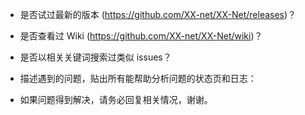
* 是否试过最新的版本 (https://github.com/XX-net/XX-Net/releases)？


* 是否查看过 Wiki (https://github.com/XX-net/XX-Net/wiki)？


* 是否以相关关键词搜索过类似 issues？


* 描述遇到的问题，贴出所有能帮助分析问题的状态页和日志：


* 如果问题得到解决，请务必回复相关情况，谢谢。
